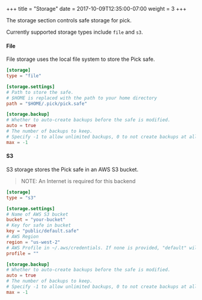 +++
title = "Storage"
date =  2017-10-09T12:35:00-07:00
weight = 3
+++

The storage section controls safe storage for pick.

Currently supported storage types include `file` and `s3`.

#### File
File storage uses the local file system to store the Pick safe.

```toml
[storage]
type = "file"

[storage.settings]
# Path to store the safe.
# $HOME is replaced with the path to your home directory
path = "$HOME/.pick/pick.safe"

[storage.backup]
# Whether to auto-create backups before the safe is modified.
auto = true
# The number of backups to keep.
# Specify -1 to allow unlimited backups, 0 to not create backups at all.
max = -1
```

#### S3
S3 storage stores the Pick safe in an AWS S3 bucket.

> NOTE: An Internet is required for this backend

```toml
[storage]
type = "s3"

[storage.settings]
# Name of AWS S3 bucket
bucket = "your-bucket"
# Key for safe in bucket
key = "public/default.safe"
# AWS Region
region = "us-west-2"
# AWS Profile in ~/.aws/credentials. If none is provided, "default" will be used.
profile = ""

[storage.backup]
# Whether to auto-create backups before the safe is modified.
auto = true
# The number of backups to keep.
# Specify -1 to allow unlimited backups, 0 to not create backups at all.
max = -1
```
